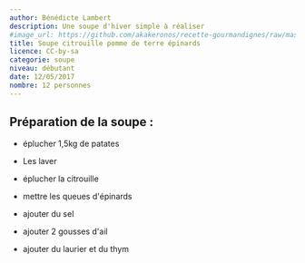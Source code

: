 ```yaml
---
author: Bénédicte Lambert
description: Une soupe d'hiver simple à réaliser
#image_url: https://github.com/akakeronos/recette-gourmandignes/raw/master/images/matcha_azuki-4-sur-1.jpg
title: Soupe citrouille pomme de terre épinards
licence: CC-by-sa
categorie: soupe
niveau: débutant
date: 12/05/2017
nombre: 12 personnes
---
```


## Préparation de la soupe :

* éplucher 1,5kg de patates
* Les laver
* éplucher la citrouille
* mettre les queues d'épinards
* ajouter du sel
* ajouter 2 gousses d'ail

* ajouter du laurier et du thym
